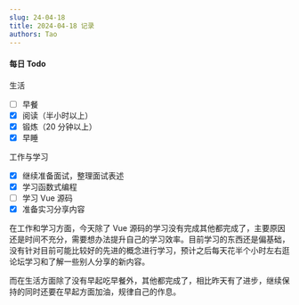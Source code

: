```yaml
---
slug: 24-04-18
title: 2024-04-18 记录
authors: Tao
---
```


#### 每日 Todo

生活

- [ ] 早餐
- [x] 阅读（半小时以上）
- [x] 锻炼（20 分钟以上）
- [x] 早睡

工作与学习

- [x] 继续准备面试，整理面试表述
- [x] 学习函数式编程
- [ ] 学习 Vue 源码
- [x] 准备实习分享内容

<!-- truncate -->

在工作和学习方面，今天除了 Vue 源码的学习没有完成其他都完成了，主要原因还是时间不充分，需要想办法提升自己的学习效率。目前学习的东西还是偏基础，没有针对目前可能比较好的先进的概念进行学习，预计之后每天花半个小时左右逛论坛学习和了解一些别人分享的新内容。

而在生活方面除了没有早起吃早餐外，其他都完成了，相比昨天有了进步，继续保持的同时还要在早起方面加油，规律自己的作息。
